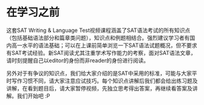 在学习之前
====
这套SAT Writing & Language Test视频课程涵盖了SAT语法考试的所有知识点（包括基础语法部分和篇章类问题），知识点和例题相结合。强烈建议学习者有国内高一水平的语法基础；可以在上课前简单浏览一下SAT语法试题概况，但不要求有SAT考试经验。新SAT阅读尤其注重学术写作能力的考察，面对SAT语法文章，请时刻提醒自己以editor的身份而非reader的身份进行阅读。

另外对于有争议的知识点，我们给大家介绍的是SAT中采用的标准，可能与大家平时写作习惯不同，请大家注意应试技巧。每个知识点讲解后我们都会给出练习题及讲解，在看到题目后，请大家暂停视频，先独立思考得出答案，再继续看答案及讲解。我们开始吧 :P